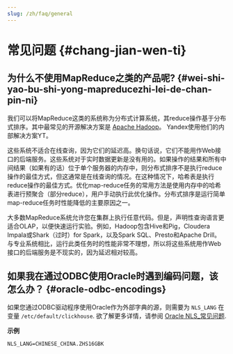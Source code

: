 ```yaml
---
slug: /zh/faq/general
---
```

# 常见问题 {#chang-jian-wen-ti}

## 为什么不使用MapReduce之类的产品呢? {#wei-shi-yao-bu-shi-yong-mapreducezhi-lei-de-chan-pin-ni}

我们可以将MapReduce这类的系统称为分布式计算系统，其reduce操作基于分布式排序。其中最常见的开源解决方案是 [Apache Hadoop](http://hadoop.apache.org)。 Yandex使用他们的内部解决方案YT。

这些系统不适合在线查询，因为它们的延迟高。换句话说，它们不能用作Web接口的后端服务。这些系统对于实时数据更新是没有用的。如果操作的结果和所有中间结果（如果有的话）位于单个服务器的内存中，则分布式排序不是执行reduce操作的最佳方式，但这通常是在线查询的情况。在这种情况下，哈希表是执行reduce操作的最佳方式。优化map-reduce任务的常用方法是使用内存中的哈希表进行预聚合（部分reduce），用户手动执行此优化操作。分布式排序是运行简单map-reduce任务时性能降低的主要原因之一。

大多数MapReduce系统允许您在集群上执行任意代码。但是，声明性查询语言更适合OLAP，以便快速运行实验。例如，Hadoop包含Hive和Pig，Cloudera Impala或Shark（过时）for Spark，以及Spark SQL、Presto和Apache Drill。与专业系统相比，运行此类任务时的性能非常不理想，所以将这些系统用作Web接口的后端服务是不现实的，因为延迟相对较高。

## 如果我在通过ODBC使用Oracle时遇到编码问题，该怎么办？ {#oracle-odbc-encodings}

如果您通过ODBC驱动程序使用Oracle作为外部字典的源，则需要为 `NLS_LANG` 在变量 `/etc/default/clickhouse`. 欲了解更多详情，请参阅 [Oracle NLS_常见问题](https://www.oracle.com/technetwork/products/globalization/nls-lang-099431.html).

**示例**

    NLS_LANG=CHINESE_CHINA.ZHS16GBK
